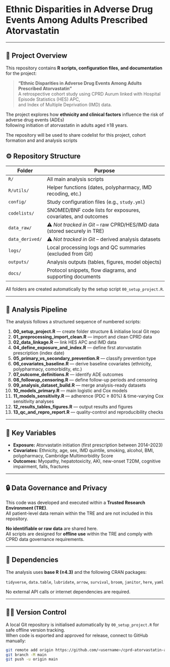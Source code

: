 # Ethnic Disparities in Adverse Drug Events Among Adults Prescribed Atorvastatin  


---

## 📘 Project Overview
This repository contains **R scripts, configuration files, and documentation** for the project:

> **“Ethnic Disparities in Adverse Drug Events Among Adults Prescribed Atorvastatin”**  
> A retrospective cohort study using CPRD Aurum linked with Hospital Episode Statistics (HES) APC,  
>  and Index of Multiple Deprivation (IMD) data.

The project explores how **ethnicity and clinical factors** influence the risk of adverse drug events (ADEs)  
following initiation of atorvastatin in adults aged ≥18 years.

The repository will be used to share codelist for this project, cohort formation and and analysis scripts

## ⚙️ Repository Structure

| Folder | Purpose |
|---------|----------|
| `R/` | All main analysis scripts |
| `R/utils/` | Helper functions (dates, polypharmacy, IMD recoding, etc.) |
| `config/` | Study configuration files (e.g., `study.yml`) |
| `codelists/` | SNOMED/BNF code lists for exposures, covariates, and outcomes |
| `data_raw/` | ⚠️ *Not tracked in Git* – raw CPRD/HES/IMD data (stored securely in TRE) |
| `data_derived/` | ⚠️ *Not tracked in Git* – derived analysis datasets |
| `logs/` | Local processing logs and QC summaries (excluded from Git) |
| `outputs/` | Analysis outputs (tables, figures, model objects) |
| `docs/` | Protocol snippets, flow diagrams, and supporting documents |

All folders are created automatically by the setup script `00_setup_project.R`.

---

## 🧩 Analysis Pipeline
The analysis follows a structured sequence of numbered scripts:

1. **00_setup_project.R** — create folder structure & initialise local Git repo  
2. **01_preprocessing_import_clean.R** — import and clean CPRD data  
3. **02_data_linkage.R** — link HES APC and IMD data  
4. **04_define_exposure_and_index.R** — define first atorvastatin prescription (index date)  
5. **05_primary_vs_secondary_prevention.R** — classify prevention type  
6. **06_covariates_baseline.R** — derive baseline covariates (ethnicity, polypharmacy, comorbidity, etc.)  
7. **07_outcome_definitions.R** — identify ADE outcomes  
8. **08_followup_censoring.R** — define follow-up periods and censoring  
9. **09_analysis_dataset_build.R** — merge analysis-ready datasets  
10. **10_models_primary.R** — main logistic and Cox models  
11. **11_models_sensitivity.R** — adherence (PDC ≥ 80%) & time-varying Cox sensitivity analyses  
12. **12_results_tables_figures.R** — output results and figures  
13. **13_qc_and_repro_report.R** — quality-control and reproducibility checks

---

## 🧠 Key Variables
- **Exposure:** Atorvastatin initiation (first prescription between 2014–2023)  
- **Covariates:** Ethnicity, age, sex, IMD quintile, smoking, alcohol, BMI, polypharmacy, Cambridge Multimorbidity Score  
- **Outcomes:** Myopathy, hepatotoxicity, AKI, new-onset T2DM, cognitive impairment, falls, fractures  

---

## 🔒 Data Governance and Privacy
This code was developed and executed within a **Trusted Research Environment (TRE)**.  
All patient-level data remain within the TRE and are not included in this repository.

**No identifiable or raw data** are shared here.  
All scripts are designed for **offline use** within the TRE and comply with CPRD data governance requirements.

---

## 🧰 Dependencies
The analysis uses **base R (≥4.3)** and the following CRAN packages:

`tidyverse`, `data.table`, `lubridate`, `arrow`, `survival`, `broom`, `janitor`, `here`, `yaml`

No external API calls or internet dependencies are required.

---

## 🧑‍💻 Version Control
A local Git repository is initialised automatically by `00_setup_project.R` for safe offline version tracking.  
When code is exported and approved for release, connect to GitHub manually:

```bash
git remote add origin https://github.com/<username>/cprd-atorvastatin-ade.git
git branch -M main
git push -u origin main
